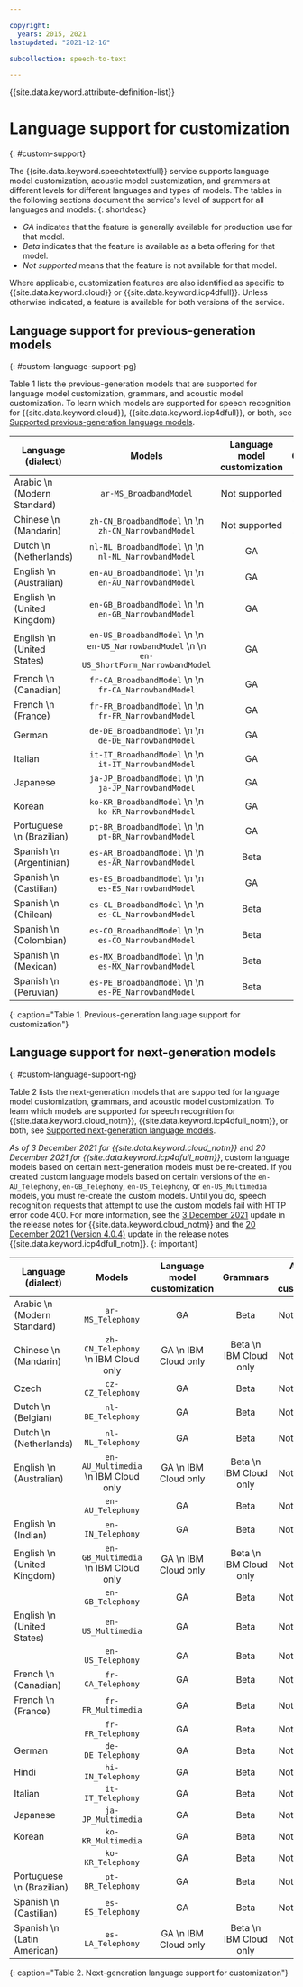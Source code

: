 ```yaml
---

copyright:
  years: 2015, 2021
lastupdated: "2021-12-16"

subcollection: speech-to-text

---
```


{{site.data.keyword.attribute-definition-list}}

# Language support for customization
{: #custom-support}

The {{site.data.keyword.speechtotextfull}} service supports language model customization, acoustic model customization, and grammars at different levels for different languages and types of models. The tables in the following sections document the service's level of support for all languages and models:
{: shortdesc}

-   *GA* indicates that the feature is generally available for production use for that model.
-   *Beta* indicates that the feature is available as a beta offering for that model.
-   *Not supported* means that the feature is not available for that model.

Where applicable, customization features are also identified as specific to {{site.data.keyword.cloud}} or {{site.data.keyword.icp4dfull}}. Unless otherwise indicated, a feature is available for both versions of the service.

## Language support for previous-generation models
{: #custom-language-support-pg}

Table 1 lists the previous-generation models that are supported for language model customization, grammars, and acoustic model customization. To learn which models are supported for speech recognition for {{site.data.keyword.cloud}}, {{site.data.keyword.icp4dfull}}, or both, see [Supported previous-generation language models](/docs/speech-to-text?topic=speech-to-text-models#models-supported).

| Language (dialect) | Models | Language model customization | Grammars | Acoustic model customization |
|------------------------|:-----------:|:----------------------------------------:|:----------------------------------------:|:----------------------------------------:|
| Arabic  \n (Modern Standard) | `ar-MS_BroadbandModel` | Not supported | Not supported | GA |
| Chinese  \n (Mandarin) | `zh-CN_BroadbandModel`  \n   \n `zh-CN_NarrowbandModel` | Not supported | Not supported | GA |
| Dutch  \n (Netherlands) | `nl-NL_BroadbandModel`  \n   \n `nl-NL_NarrowbandModel` | GA | GA | GA |
| English  \n (Australian) | `en-AU_BroadbandModel`  \n   \n `en-AU_NarrowbandModel` | GA | GA | GA |
| English  \n (United Kingdom) | `en-GB_BroadbandModel`  \n   \n `en-GB_NarrowbandModel` | GA | GA | GA |
| English  \n (United States) |  `en-US_BroadbandModel`  \n   \n `en-US_NarrowbandModel`  \n   \n `en-US_ShortForm_NarrowbandModel` | GA | GA | GA |
| French  \n (Canadian) | `fr-CA_BroadbandModel`  \n   \n `fr-CA_NarrowbandModel` | GA | GA | GA |
| French  \n (France) | `fr-FR_BroadbandModel`  \n   \n `fr-FR_NarrowbandModel` | GA | GA | GA |
| German | `de-DE_BroadbandModel`  \n   \n `de-DE_NarrowbandModel` | GA | GA | GA |
| Italian | `it-IT_BroadbandModel`  \n   \n `it-IT_NarrowbandModel` | GA | GA | GA |
| Japanese | `ja-JP_BroadbandModel`  \n   \n `ja-JP_NarrowbandModel` | GA | GA | GA |
| Korean | `ko-KR_BroadbandModel`  \n   \n `ko-KR_NarrowbandModel` | GA | GA | GA |
| Portuguese  \n (Brazilian) | `pt-BR_BroadbandModel`  \n   \n `pt-BR_NarrowbandModel` | GA | GA | GA |
| Spanish  \n (Argentinian) | `es-AR_BroadbandModel`  \n   \n `es-AR_NarrowbandModel` | Beta | Beta | Beta |
| Spanish  \n (Castilian) | `es-ES_BroadbandModel`  \n   \n `es-ES_NarrowbandModel` | GA | GA | GA |
| Spanish  \n (Chilean) | `es-CL_BroadbandModel`  \n   \n `es-CL_NarrowbandModel` | Beta | Beta | Beta |
| Spanish  \n (Colombian) | `es-CO_BroadbandModel`  \n   \n `es-CO_NarrowbandModel` | Beta | Beta | Beta |
| Spanish  \n (Mexican) | `es-MX_BroadbandModel`  \n   \n `es-MX_NarrowbandModel` | Beta | Beta | Beta |
| Spanish  \n (Peruvian) | `es-PE_BroadbandModel`  \n   \n `es-PE_NarrowbandModel` | Beta | Beta | Beta |
{: caption="Table 1. Previous-generation language support for customization"}

## Language support for next-generation models
{: #custom-language-support-ng}

Table 2 lists the next-generation models that are supported for language model customization, grammars, and acoustic model customization. To learn which models are supported for speech recognition for {{site.data.keyword.cloud_notm}}, {{site.data.keyword.icp4dfull_notm}}, or both, see [Supported next-generation language models](/docs/speech-to-text?topic=speech-to-text-models-ng#models-ng-supported).

*As of 3 December 2021 for {{site.data.keyword.cloud_notm}}* and *20 December 2021 for {{site.data.keyword.icp4dfull_notm}}*, custom language models based on certain next-generation models must be re-created. If you created custom language models based on certain versions of the `en-AU_Telephony`, `en-GB_Telephony`, `en-US_Telephony`, or `en-US_Multimedia` models, you must re-create the custom models. Until you do, speech recognition requests that attempt to use the custom models fail with HTTP error code 400. For more information, see the [3 December 2021](/docs/speech-to-text?topic=speech-to-text-release-notes#speech-to-text-3december2021) update in the release notes for {{site.data.keyword.cloud_notm}} and the [20 December 2021 (Version 4.0.4)](/docs/speech-to-text?topic=speech-to-text-release-notes-data#speech-to-text-data-20december2021) update in the release notes {{site.data.keyword.icp4dfull_notm}}.
{: important}

| Language (dialect) |  Models | Language model customization | Grammars | Acoustic model customization |
|------------------------|:-----------:|:----------------------------------------:|:----------------------------------------:|:----------------------------------------:|
| Arabic  \n (Modern Standard) | `ar-MS_Telephony` | GA | Beta | Not supported |
| Chinese  \n (Mandarin) | `zh-CN_Telephony`  \n IBM Cloud only | GA  \n IBM Cloud only | Beta  \n IBM Cloud only | Not supported |
| Czech | `cz-CZ_Telephony` | GA | Beta | Not supported |
| Dutch  \n (Belgian) | `nl-BE_Telephony` | GA | Beta | Not supported |
| Dutch  \n (Netherlands) | `nl-NL_Telephony` | GA | Beta | Not supported |
| English  \n (Australian) | `en-AU_Multimedia`  \n IBM Cloud only | GA  \n IBM Cloud only | Beta  \n IBM Cloud only | Not supported |
| | `en-AU_Telephony` | GA | Beta | Not supported |
| English  \n (Indian) | `en-IN_Telephony` | GA | Beta | Not supported |
| English  \n (United Kingdom) | `en-GB_Multimedia`  \n IBM Cloud only | GA  \n IBM Cloud only | Beta  \n IBM Cloud only | Not supported |
| | `en-GB_Telephony` | GA | Beta  | Not supported |
| English  \n (United States) | `en-US_Multimedia` | GA | Beta | Not supported |
| | `en-US_Telephony` | GA | Beta | Not supported |
| French  \n (Canadian) | `fr-CA_Telephony` | GA | Beta | Not supported |
| French  \n (France) | `fr-FR_Multimedia` | GA | Beta | Not supported |
| | `fr-FR_Telephony` | GA | Beta | Not supported |
| German | `de-DE_Telephony` | GA | Beta | Not supported |
| Hindi | `hi-IN_Telephony` | GA | Beta | Not supported |
| Italian | `it-IT_Telephony` | GA | Beta | Not supported |
| Japanese | `ja-JP_Multimedia` | GA | Beta | Not supported |
| Korean | `ko-KR_Multimedia` | GA | Beta | Not supported |
| | `ko-KR_Telephony` | GA | Beta | Not supported |
| Portuguese  \n (Brazilian) | `pt-BR_Telephony` | GA | Beta | Not supported |
| Spanish  \n (Castilian) | `es-ES_Telephony` | GA | Beta | Not supported |
| Spanish  \n (Latin American) | `es-LA_Telephony` | GA  \n IBM Cloud only | Beta  \n IBM Cloud only | Not supported |
{: caption="Table 2. Next-generation language support for customization"}
